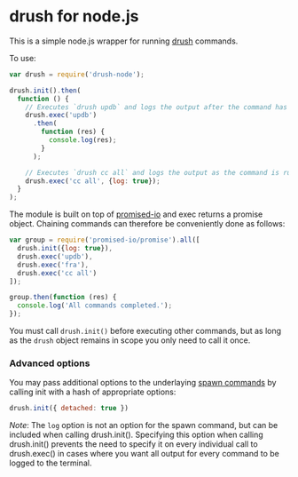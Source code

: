 # drush for node.js

This is a simple node.js wrapper for running [drush](https://github.com/drush-ops/drush) commands.

To use:

```javascript
var drush = require('drush-node');

drush.init().then(
  function () {
    // Executes `drush updb` and logs the output after the command has completed.
    drush.exec('updb')
      .then(
        function (res) {
          console.log(res);
        }
      );

    // Executes `drush cc all` and logs the output as the command is running.
    drush.exec('cc all', {log: true});
  }
);
```

The module is built on top of [promised-io](https://github.com/kriszyp/promised-io)
and exec returns a promise object. Chaining commands can therefore be
conveniently done as follows:

```javascript
var group = require('promised-io/promise').all([
  drush.init({log: true}),
  drush.exec('updb'),
  drush.exec('fra'),
  drush.exec('cc all')
]);

group.then(function (res) {
  console.log('All commands completed.');
});
```

You must call `drush.init()` before executing other commands, but as long
as the `drush` object remains in scope you only need to call it once.

### Advanced options

You may pass additional options to the underlaying [spawn commands](https://nodejs.org/api/child_process.html#child_process_child_process_spawn_command_args_options)
by calling init with a hash of appropriate options:

```javascript
drush.init({ detached: true })
```

*Note*: The `log` option is not an option for the spawn command, but can be
included when calling drush.init(). Specifying this option when calling
drush.init() prevents the need to specify it on every individual call to
drush.exec() in cases where you want all output for every command to be logged
to the terminal.
